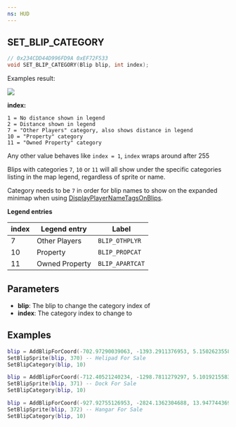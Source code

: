 ```yaml
---
ns: HUD
---
```

## SET_BLIP_CATEGORY

```c
// 0x234CDD44D996FD9A 0xEF72F533
void SET_BLIP_CATEGORY(Blip blip, int index);
```

Examples result:

![](https://i.imgur.com/skY6vAJ.png)


**index:**
```
1 = No distance shown in legend
2 = Distance shown in legend
7 = "Other Players" category, also shows distance in legend
10 = "Property" category
11 = "Owned Property" category
```
Any other value behaves like `index = 1`, `index` wraps around after 255

Blips with categories `7`, `10` or `11` will all show under the specific categories listing in the map legend, regardless of sprite or name.

Category needs to be `7` in order for blip names to show on the expanded minimap when using [DisplayPlayerNameTagsOnBlips](https://runtime.fivem.net/doc/natives/?_0x82CEDC33687E1F50).

**Legend entries**

| index | Legend entry | Label |
| --- | --- | --- |
| 7 | Other Players | `BLIP_OTHPLYR` |
| 10 | Property | `BLIP_PROPCAT` |
| 11 | Owned Property | `BLIP_APARTCAT` |


## Parameters
* **blip**: The blip to change the category index of
* **index**: The category index to change to

## Examples
```lua
blip = AddBlipForCoord(-702.97290039063, -1393.2911376953, 5.1502623558044)
SetBlipSprite(blip, 370) -- Helipad For Sale
SetBlipCategory(blip, 10)

blip = AddBlipForCoord(-712.40521240234, -1298.7811279297, 5.1019215583801)
SetBlipSprite(blip, 371) -- Dock For Sale
SetBlipCategory(blip, 10)

blip = AddBlipForCoord(-927.92755126953, -2824.1362304688, 13.947744369507)
SetBlipSprite(blip, 372) -- Hangar For Sale
SetBlipCategory(blip, 10)
```


